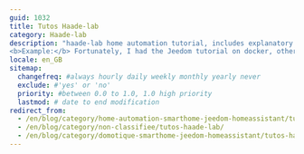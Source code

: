 ```yaml
---
guid: 1032
title: Tutos Haade-lab
category: Haade-lab
description: "haade-lab home automation tutorial, includes explanatory articles on home automation and electronics. Mainly on current home automation systems. There are also documented articles in computer science such as storage computers called Nas, (Network Storage Server). With free management systems based on linux. Tutorials on Raspberry hardware and other arms. Proper definition: The term home automation tutorial by haade-lab or electronics and computing is used to designate an informative brochure. Intended to teach data of any type, although the term has developed widely in computing.<br />
<b>Example:</b> Fortunately, I had the Jeedom tutorial on docker, otherwise I would never have been able to install it easily on the computer."
locale: en_GB
sitemap:
  changefreq: #always hourly daily weekly monthly yearly never
  exclude: #'yes' or 'no'
  priority: #between 0.0 to 1.0, 1.0 high priority
  lastmod: # date to end modification
redirect_from: 
  - /en/blog/category/home-automation-smarthome-jeedom-homeassistant/tutos-haade-lab/
  - /en/blog/category/non-classifiee/tutos-haade-lab/
  - /en/blog/category/domotique-smarthome-jeedom-homeassistant/tutos-haade-lab/
---
```


